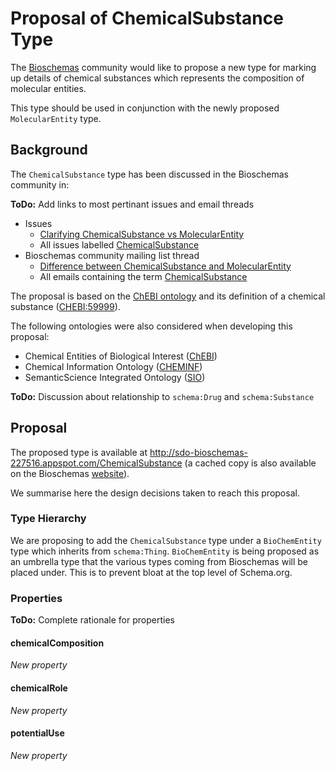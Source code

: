 # Proposal of ChemicalSubstance Type

The [Bioschemas](https://bioschemas.org) community would like to propose a new type for marking up details of chemical substances which represents the composition of molecular entities. 

This type should be used in conjunction with the newly proposed `MolecularEntity` type.

## Background

The `ChemicalSubstance` type has been discussed in the Bioschemas community in:

**ToDo:** Add links to most pertinant issues and email threads

- Issues
  - [Clarifying ChemicalSubstance vs MolecularEntity](https://github.com/BioSchemas/specifications/issues/327)
  - All issues labelled [ChemicalSubstance](https://github.com/BioSchemas/specifications/issues?utf8=✓&q=label:"type:+ChemicalSubstance")
- Bioschemas community mailing list thread
  - [Difference between ChemicalSubstance and MolecularEntity](https://lists.w3.org/Archives/Public/public-bioschemas/2019Jun/0008.html)
  - All emails containing the term [ChemicalSubstance](https://www.w3.org/Search/Mail/Public/advanced_search?keywords=&hdr-1-name=subject&hdr-1-query=chemicalsubstance&hdr-2-name=from&hdr-2-query=&hdr-3-name=message-id&hdr-3-query=&period_month=&period_year=&index-grp=Public__FULL&index-type=t&type-index=public-bioschemas&resultsperpage=20&sortby=date-asc)

The proposal is based on the [ChEBI ontology](https://www.ebi.ac.uk/chebi/) and its definition of a chemical substance ([CHEBI:59999](https://www.ebi.ac.uk/chebi/searchId.do?chebiId=CHEBI%3A59999)).

The following ontologies were also considered when developing this proposal:

- Chemical Entities of Biological Interest ([ChEBI](https://www.ebi.ac.uk/chebi/))
- Chemical Information Ontology ([CHEMINF](http://semanticchemistry.github.io/semanticchemistry/)) 
- SemanticScience Integrated Ontology ([SIO](http://sio.semanticscience.org/))

**ToDo:** Discussion about relationship to `schema:Drug` and `schema:Substance`

## Proposal

The proposed type is available at http://sdo-bioschemas-227516.appspot.com/ChemicalSubstance (a cached copy is also available on the Bioschemas [website](https://bioschemas.org/types/ChemicalSubstance/)).

We summarise here the design decisions taken to reach this proposal.

### Type Hierarchy

We are proposing to add the `ChemicalSubstance` type under a `BioChemEntity` type which inherits from `schema:Thing`. `BioChemEntity` is being proposed as an umbrella type that the various types coming from Bioschemas will be placed under. This is to prevent bloat at the top level of Schema.org. 

### Properties

**ToDo:** Complete rationale for properties 

#### chemicalComposition

*New property*



#### chemicalRole

*New property*



#### potentialUse

*New property*
